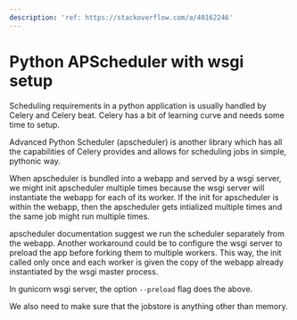 ```yaml
---
description: 'ref: https://stackoverflow.com/a/40162246'
---
```


# Python APScheduler with wsgi setup

Scheduling requirements in a python application is usually handled by Celery and Celery beat. Celery has a   bit of learning curve and needs some time to setup. 

Advanced Python Scheduler \(apscheduler\) is another library which has all the capabilities of Celery provides and allows for scheduling jobs in simple, pythonic way.

When apscheduler is bundled into a webapp and served by a wsgi server, we might init apscheduler multiple times because the wsgi server will instantiate the webapp  for each of its worker. If the init for apscheduler is within the webapp, then the apscheduler gets intialized multiple times and the same job might run multiple times. 

apscheduler documentation suggest we run the scheduler separately from the webapp. Another workaround could be to configure the wsgi server to preload the app before forking them to multiple workers. This way, the init called only once and each worker is given the copy of the webapp already instantiated by the wsgi master process.

In gunicorn wsgi server, the option `--preload` flag does the above.

We also need to make sure that the jobstore is anything other than memory.

